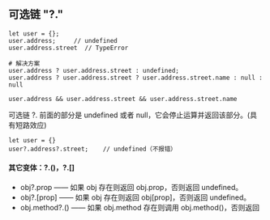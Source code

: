## 可选链 "?."

```
let user = {};
user.address;     // undefined
user.address.street  // TypeError

# 解决方案
user.address ? user.address.street : undefined;
user.address ? user.address.street ? user.address.street.name : null : null

user.address && user.address.street && user.address.street.name 
```
可选链 ?. 前面的部分是 undefined 或者 null，它会停止运算并返回该部分。(具有短路效应)
```
let user = {}
user?.address?.street;    // undefined（不报错）
```

#### 其它变体：?.()，?.[]
* obj?.prop —— 如果 obj 存在则返回 obj.prop，否则返回 undefined。
* obj?.\[prop] —— 如果 obj 存在则返回 obj\[prop]，否则返回 undefined。
* obj.method?.() —— 如果 obj.method 存在则调用 obj.method()，否则返回